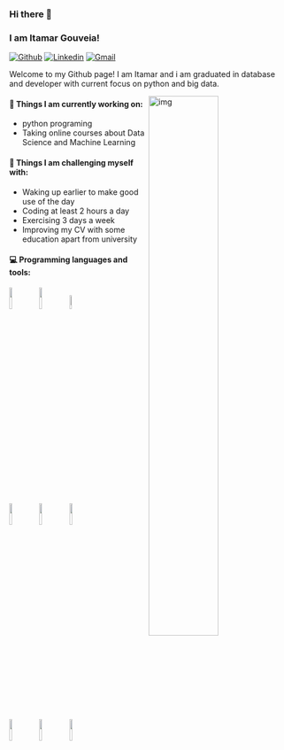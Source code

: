 ### Hi there 👋 
### I am Itamar Gouveia!

[![Github](https://img.shields.io/badge/-Github-000?style=flat&logo=Github&logoColor=white)](https://github.com/itbgouveia)
[![Linkedin](https://img.shields.io/badge/-LinkedIn-blue?style=flat&logo=Linkedin&logoColor=white)](https://www.linkedin.com/in/froldanzafra/)
[![Gmail](https://img.shields.io/badge/-Gmail-c14438?style=flat&logo=Gmail&logoColor=white)](mailto:contato.itamargouveia@gmail.com)

Welcome to my Github page! I am Itamar and i am graduated in database and developer with current focus on python and big data.

<img align="right" alt="img" src="https://i.pinimg.com/564x/43/d9/6c/43d96cf0413eeb7c4eca055413545ade.jpg" width="50%" height="auto" />


#### 🌱 Things I am currently working on: 
- python programing  
- Taking online courses about Data Science and Machine Learning 


#### :muscle: Things I am challenging myself with:
- Waking up earlier to make good use of the day
- Coding at least 2 hours a day
- Exercising 3 days a week
- Improving my CV with some education apart from university

#### :computer: Programming languages and tools: 
<p>
	

<code><img width="10%" src="https://i.pinimg.com/564x/3e/e1/8e/3ee18ed72cb10d62019789d49a7bcce2.jpg"></code>
<code><img width="10%" src="https://i.pinimg.com/564x/1c/72/9a/1c729a00e123cee20637ee32f08df5fc.jpg"></code>
<code><img width="8%" src="https://i.pinimg.com/564x/5a/ee/23/5aee2374ed05ba0947578ffc9f3c6bbd.jpg"></code>
<br />
<code><img width="10%" src="https://www.vectorlogo.zone/logos/pocoo_flask/pocoo_flask-ar21.svg"></code>
<code><img width="10%" src="https://www.vectorlogo.zone/logos/mysql/mysql-ar21.svg"></code>
<code><img width="10%" src="https://www.vectorlogo.zone/logos/mongodb/mongodb-ar21.svg"></code>
<br />
<code><img width="10%" src="https://i.pinimg.com/564x/d7/a4/2c/d7a42c0f4edb41ae3b40a0ddecf3091d.jpg"></code>
<code><img width="10%" src="https://i.pinimg.com/564x/eb/d6/46/ebd646ccbf66ff59c82ddd10ce7d2757.jpg"></code>
<code><img width="10%" src="https://www.vectorlogo.zone/logos/git-scm/git-scm-ar21.svg"></code>
</p>



